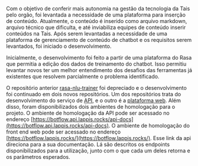 Com o objetivo de conferir mais autonomia na gestão da tecnologia da Tais pelo orgão, foi levantada a necessidade de uma plataforma para inserção de conteúdo. Atualmente, o conteúdo é inserido como arquivo markdown, arquivo técnico que dificulta, e até inviabiliza equipes de conteúdo inserir conteúdos na Tais.
Após serem levantadas a necessidade de uma plataforma de gerenciamento de conteúdo de chatbot e os requisitos serem levantados, foi iniciado o desenvolvimento.

Inicialmente, o desenvolvimento foi feito a partir de uma plataforma do Rasa que permitia a edição dos dados de treinamento do chatbot. Isso permitiu levantar novos ter um melhor entendimento dos desafios das ferramentas já existentes que resolvem parcialmente o problema identificado.

O repositório anterior [rasa-nlu-trainer](https://github.com/lappis-unb/rasa-nlu-trainer) foi depreciado e o desenvolvimento foi continuado em dois novos repositórios. Um dos repositórios trata do desenvolvimento do serviço de [API](https://github.com/lappis-unb/botflowapi), e o outro é a [plataforma web](https://github.com/lappis-unb/botflow).
Além disso, foram disponibilizados dois ambientes de homologação para o projeto. O ambiente de homologação da API pode ser acessado no endereço [https://botflow.api.lappis.rocks/api-docs](https://botflow.api.lappis.rocks/api-docs). O ambiente de homologação do front end web pode ser acessado no endereço [https://botflow.lappis.rocks/](https://botflow.lappis.rocks/). 
Esse link da api direciona para a sua documentação. Lá são descritos os endpoints disponibilizados para a utilização, junto com o que cada um deles retorna e os parâmetros esperados.
